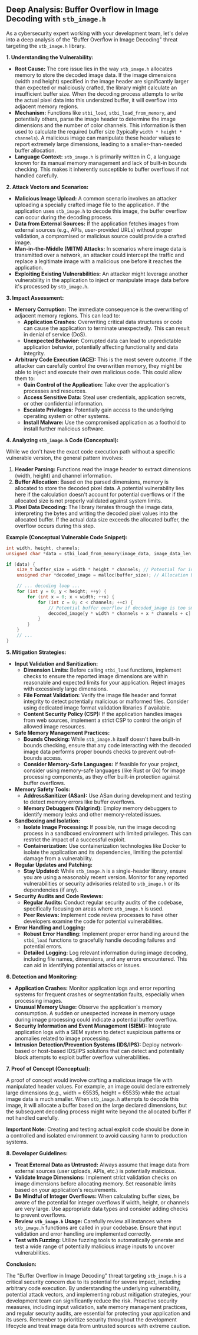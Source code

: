 ## Deep Analysis: Buffer Overflow in Image Decoding with `stb_image.h`

As a cybersecurity expert working with your development team, let's delve into a deep analysis of the "Buffer Overflow in Image Decoding" threat targeting the `stb_image.h` library.

**1. Understanding the Vulnerability:**

* **Root Cause:** The core issue lies in the way `stb_image.h` allocates memory to store the decoded image data. If the image dimensions (width and height) specified in the image header are significantly larger than expected or maliciously crafted, the library might calculate an insufficient buffer size. When the decoding process attempts to write the actual pixel data into this undersized buffer, it will overflow into adjacent memory regions.
* **Mechanism:**  Functions like `stbi_load`, `stbi_load_from_memory`, and potentially others, parse the image header to determine the image dimensions and the number of color channels. This information is then used to calculate the required buffer size (typically `width * height * channels`). A malicious image can manipulate these header values to report extremely large dimensions, leading to a smaller-than-needed buffer allocation.
* **Language Context:** `stb_image.h` is primarily written in C, a language known for its manual memory management and lack of built-in bounds checking. This makes it inherently susceptible to buffer overflows if not handled carefully.

**2. Attack Vectors and Scenarios:**

* **Malicious Image Upload:** A common scenario involves an attacker uploading a specially crafted image file to the application. If the application uses `stb_image.h` to decode this image, the buffer overflow can occur during the decoding process.
* **Data from External Sources:** If the application fetches images from external sources (e.g., APIs, user-provided URLs) without proper validation, a compromised or malicious source could provide a crafted image.
* **Man-in-the-Middle (MITM) Attacks:** In scenarios where image data is transmitted over a network, an attacker could intercept the traffic and replace a legitimate image with a malicious one before it reaches the application.
* **Exploiting Existing Vulnerabilities:** An attacker might leverage another vulnerability in the application to inject or manipulate image data before it's processed by `stb_image.h`.

**3. Impact Assessment:**

* **Memory Corruption:** The immediate consequence is the overwriting of adjacent memory regions. This can lead to:
    * **Application Crashes:** Overwriting critical data structures or code can cause the application to terminate unexpectedly. This can result in denial of service (DoS).
    * **Unexpected Behavior:** Corrupted data can lead to unpredictable application behavior, potentially affecting functionality and data integrity.
* **Arbitrary Code Execution (ACE):** This is the most severe outcome. If the attacker can carefully control the overwritten memory, they might be able to inject and execute their own malicious code. This could allow them to:
    * **Gain Control of the Application:**  Take over the application's processes and resources.
    * **Access Sensitive Data:** Steal user credentials, application secrets, or other confidential information.
    * **Escalate Privileges:** Potentially gain access to the underlying operating system or other systems.
    * **Install Malware:**  Use the compromised application as a foothold to install further malicious software.

**4. Analyzing `stb_image.h` Code (Conceptual):**

While we don't have the exact code execution path without a specific vulnerable version, the general pattern involves:

1. **Header Parsing:** Functions read the image header to extract dimensions (width, height) and channel information.
2. **Buffer Allocation:** Based on the parsed dimensions, memory is allocated to store the decoded pixel data. A potential vulnerability lies here if the calculation doesn't account for potential overflows or if the allocated size is not properly validated against system limits.
3. **Pixel Data Decoding:** The library iterates through the image data, interpreting the bytes and writing the decoded pixel values into the allocated buffer. If the actual data size exceeds the allocated buffer, the overflow occurs during this step.

**Example (Conceptual Vulnerable Code Snippet):**

```c
int width, height, channels;
unsigned char *data = stbi_load_from_memory(image_data, image_data_len, &width, &height, &channels, 0);

if (data) {
    size_t buffer_size = width * height * channels; // Potential for integer overflow if width/height are very large
    unsigned char *decoded_image = malloc(buffer_size); // Allocation based on potentially malicious dimensions

    // ... decoding loop ...
    for (int y = 0; y < height; ++y) {
        for (int x = 0; x < width; ++x) {
            for (int c = 0; c < channels; ++c) {
                // Potential buffer overflow if decoded_image is too small
                decoded_image[y * width * channels + x * channels + c] = /* decoded pixel value */;
            }
        }
    }
    // ...
}
```

**5. Mitigation Strategies:**

* **Input Validation and Sanitization:**
    * **Dimension Limits:** Before calling `stbi_load` functions, implement checks to ensure the reported image dimensions are within reasonable and expected limits for your application. Reject images with excessively large dimensions.
    * **File Format Validation:** Verify the image file header and format integrity to detect potentially malicious or malformed files. Consider using dedicated image format validation libraries if available.
    * **Content Security Policy (CSP):** If the application handles images from web sources, implement a strict CSP to control the origin of allowed image resources.
* **Safe Memory Management Practices:**
    * **Bounds Checking:** While `stb_image.h` itself doesn't have built-in bounds checking, ensure that any code interacting with the decoded image data performs proper bounds checks to prevent out-of-bounds access.
    * **Consider Memory-Safe Languages:** If feasible for your project, consider using memory-safe languages (like Rust or Go) for image processing components, as they offer built-in protection against buffer overflows.
* **Memory Safety Tools:**
    * **AddressSanitizer (ASan):** Use ASan during development and testing to detect memory errors like buffer overflows.
    * **Memory Debuggers (Valgrind):** Employ memory debuggers to identify memory leaks and other memory-related issues.
* **Sandboxing and Isolation:**
    * **Isolate Image Processing:** If possible, run the image decoding process in a sandboxed environment with limited privileges. This can restrict the impact of a successful exploit.
    * **Containerization:** Use containerization technologies like Docker to isolate the application and its dependencies, limiting the potential damage from a vulnerability.
* **Regular Updates and Patching:**
    * **Stay Updated:** While `stb_image.h` is a single-header library, ensure you are using a reasonably recent version. Monitor for any reported vulnerabilities or security advisories related to `stb_image.h` or its dependencies (if any).
* **Security Audits and Code Reviews:**
    * **Regular Audits:** Conduct regular security audits of the codebase, specifically focusing on areas where `stb_image.h` is used.
    * **Peer Reviews:** Implement code review processes to have other developers examine the code for potential vulnerabilities.
* **Error Handling and Logging:**
    * **Robust Error Handling:** Implement proper error handling around the `stbi_load` functions to gracefully handle decoding failures and potential errors.
    * **Detailed Logging:** Log relevant information during image decoding, including file names, dimensions, and any errors encountered. This can aid in identifying potential attacks or issues.

**6. Detection and Monitoring:**

* **Application Crashes:** Monitor application logs and error reporting systems for frequent crashes or segmentation faults, especially when processing images.
* **Unusual Memory Usage:** Observe the application's memory consumption. A sudden or unexpected increase in memory usage during image processing could indicate a potential buffer overflow.
* **Security Information and Event Management (SIEM):** Integrate application logs with a SIEM system to detect suspicious patterns or anomalies related to image processing.
* **Intrusion Detection/Prevention Systems (IDS/IPS):** Deploy network-based or host-based IDS/IPS solutions that can detect and potentially block attempts to exploit buffer overflow vulnerabilities.

**7. Proof of Concept (Conceptual):**

A proof of concept would involve crafting a malicious image file with manipulated header values. For example, an image could declare extremely large dimensions (e.g., width = 65535, height = 65535) while the actual image data is much smaller. When `stb_image.h` attempts to decode this image, it will allocate a buffer based on the large declared dimensions, but the subsequent decoding process might write beyond the allocated buffer if not handled carefully.

**Important Note:** Creating and testing actual exploit code should be done in a controlled and isolated environment to avoid causing harm to production systems.

**8. Developer Guidelines:**

* **Treat External Data as Untrusted:** Always assume that image data from external sources (user uploads, APIs, etc.) is potentially malicious.
* **Validate Image Dimensions:** Implement strict validation checks on image dimensions before allocating memory. Set reasonable limits based on your application's requirements.
* **Be Mindful of Integer Overflows:** When calculating buffer sizes, be aware of the potential for integer overflows if width, height, or channels are very large. Use appropriate data types and consider adding checks to prevent overflows.
* **Review `stb_image.h` Usage:** Carefully review all instances where `stb_image.h` functions are called in your codebase. Ensure that input validation and error handling are implemented correctly.
* **Test with Fuzzing:** Utilize fuzzing tools to automatically generate and test a wide range of potentially malicious image inputs to uncover vulnerabilities.

**Conclusion:**

The "Buffer Overflow in Image Decoding" threat targeting `stb_image.h` is a critical security concern due to its potential for severe impact, including arbitrary code execution. By understanding the underlying vulnerability, potential attack vectors, and implementing robust mitigation strategies, your development team can significantly reduce the risk. Proactive security measures, including input validation, safe memory management practices, and regular security audits, are essential for protecting your application and its users. Remember to prioritize security throughout the development lifecycle and treat image data from untrusted sources with extreme caution.
